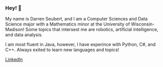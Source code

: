 ### Hey! 👋

My name is Darren Seubert, and I am a Computer Sciences and Data Science major with a Mathematics minor at the University of Wisconsin-Madison!
Some topics that intersest me are robotics, artificial intelligence, and data analysis.

I am most fluent in Java, however, I have experince with Python, C#, and C++. Always exited to learn new languages and topics!

[LinkedIn](https://www.linkedin.com/in/darren-seubert-00204a173)

<!--
**DarrenSeubert/DarrenSeubert** is a ✨ _special_ ✨ repository because its `README.md` (this file) appears on your GitHub profile.

Here are some ideas to get you started:

- 🔭 I’m currently working on ...
- 🌱 I’m currently learning ...
- 👯 I’m looking to collaborate on ...
- 🤔 I’m looking for help with ...
- 💬 Ask me about ...
- 📫 How to reach me: ...
- 😄 Pronouns: ...
- ⚡ Fun fact: ...
-->
